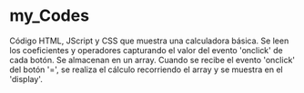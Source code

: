 # my_Codes
Código HTML, JScript y CSS que muestra una calculadora básica.
Se leen los coeficientes y operadores capturando el valor del evento 'onclick' de cada botón.
Se almacenan en un array.
Cuando se recibe el evento 'onclick' del botón '=', se realiza el cálculo recorriendo el array
y se muestra en el 'display'.

